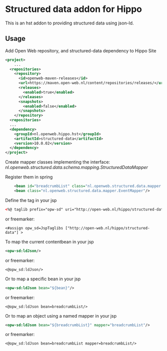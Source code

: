 Structured data addon for Hippo
================================
This is an hst addon to providing structured data using json-ld.

Usage
------
Add Open Web repository, and structured-data dependency to Hippo Site  
```XML
<project>
    ...
  <repositories>
    <repository>
      <id>openweb-maven-releases</id>
      <url>https://maven.open-web.nl/content/repositories/releases/</url>
      <releases>
        <enabled>true</enabled>
      </releases>
      <snapshots>
        <enabled>false</enabled>
      </snapshots>
    </repository>
  <repositories>
  ...
  <dependency>
    <groupId>nl.openweb.hippo.hst</groupId>
    <artifactId>structured-data</artifactId>
    <version>10.0.02</version>
  </dependency>
</project>
```

Create mapper classes implementing the interface: _nl.openweb.structured.data.schema.mapping.StructuredDataMapper_

Register them in spring
```XML
    <bean id="breadcrumbList" class="nl.openweb.structured.data.mapper.BreadCrumbListMapper"/>
    <bean class="nl.openweb.structured.data.mapper.EventMapper"/>
```
Define the tag in your jsp
```XML 
<%@ taglib prefix="opw-sd" uri="http://open-web.nl/hippo/structured-data"%>
```
or freemarker:
```FTL
<#assign opw_sd=JspTaglibs ["http://open-web.nl/hippo/structured-data"] >
```
To map the current contentbean in your jsp
```XML
<opw-sd:ldJson/>
```
or freemarker:
```FTL
<@opw_sd:ldJson/>
```
Or to map a specific bean in your jsp
```XML
<opw-sd:ldJson bean="${bean}"/>
```
or freemarker:
```FTL
<@opw_sd:ldJson bean=breadcrumbList/>
```
Or to map an object using a named mapper in your jsp
```XML
<opw-sd:ldJson bean="${breadcrumbList}" mapper="breadcrumbList"/>
```
or freemarker:
```FTL
<@opw_sd:ldJson bean=breadcrumbList mapper=breadcrumbList/>
```
